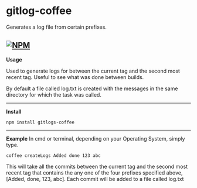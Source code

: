 # gitlog-coffee
Generates a log file from certain prefixes.

[![NPM](https://nodei.co/npm/gitlogs-coffee.png?downloads=true&stars=true)](https://nodei.co/npm/gitlogs-coffee/)
---
**Usage**

Used to generate logs for between the current tag and the second most recent tag.
Useful to see what was done between builds.

By default a file called log.txt is created with the messages in the same directory for which the task was called.


___
**Install**

```npm install gitlogs-coffee```
___
**Example**
In cmd or terminal, depending on your Operating System, simply type.
```
coffee createLogs Added done 123 abc
```
This will take all the commits between the current tag and the second most recent tag that contains the any one of the four prefixes specified above,
[Added, done, 123, abc].
Each commit will be added to a file called log.txt
